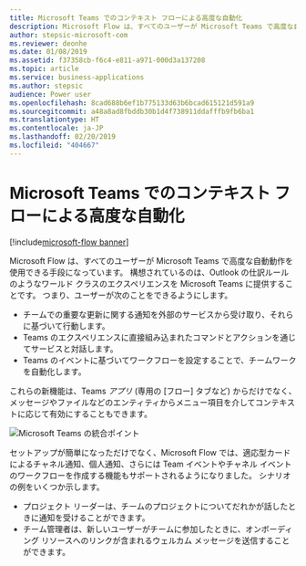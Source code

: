 ```yaml
---
title: Microsoft Teams でのコンテキスト フローによる高度な自動化
description: Microsoft Flow は、すべてのユーザーが Microsoft Teams で高度な自動動作を使用できる手段になっています。
author: stepsic-microsoft-com
ms.reviewer: deonhe
ms.date: 01/08/2019
ms.assetid: f37358cb-f6c4-e811-a971-000d3a137208
ms.topic: article
ms.service: business-applications
ms.author: stepsic
audience: Power user
ms.openlocfilehash: 8cad688b6ef1b775133d63b6bcad615121d591a9
ms.sourcegitcommit: a48a8ad8fbddb30b1d4f738911ddafffb9fb6ba1
ms.translationtype: HT
ms.contentlocale: ja-JP
ms.lasthandoff: 02/20/2019
ms.locfileid: "404667"
---
```

# <a name="contextual-flows-power-automation-in-microsoft-teams"></a>Microsoft Teams でのコンテキスト フローによる高度な自動化
[!include[microsoft-flow banner](../includes/microsoft-flow.md)]




Microsoft Flow は、すべてのユーザーが Microsoft Teams で高度な自動動作を使用できる手段になっています。 構想されているのは、Outlook の仕訳ルールのようなワールド クラスのエクスペリエンスを Microsoft Teams に提供することです。 つまり、ユーザーが次のことをできるようにします。

- チームでの重要な更新に関する通知を外部のサービスから受け取り、それらに基づいて行動します。
- Teams のエクスペリエンスに直接組み込まれたコマンドとアクションを通じてサービスと対話します。
- Teams のイベントに基づいてワークフローを設定することで、チームワークを自動化します。

これらの新機能は、Teams *アプリ* (専用の [フロー] タブなど) からだけでなく、メッセージやファイルなどのエンティティからメニュー項目を介してコンテキストに応じて有効にすることもできます。

![Microsoft Teams の統合ポイント](./media/TeamsIntegrationPoints-1.png "Microsoft Teams の統合ポイント")

セットアップが簡単になっただけでなく、Microsoft Flow では、適応型カードによるチャネル通知、個人通知、さらには Team イベントやチャネル イベントのワークフローを作成する機能もサポートされるようになりました。 シナリオの例をいくつか示します。

- プロジェクト リーダーは、チームのプロジェクトについてだれかが話したときに通知を受けることができます。
- チーム管理者は、新しいユーザーがチームに参加したときに、オンボーディング リソースへのリンクが含まれるウェルカム メッセージを送信することができます。
